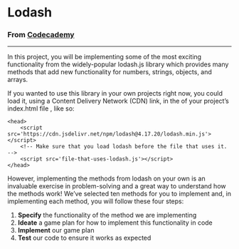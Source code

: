 
# Lodash

### From [Codecademy](https://www.codecademy.com/paths/back-end-engineer-career-path/tracks/becp-javascript-syntax-part-ii/modules/fecp-practice-javascript-syntax-arrays-loops-objects-iterators/projects/lodash)

---

In this project, you will be implementing some of the most exciting functionality from the widely-popular lodash.js library which provides many methods that add new functionality for numbers, strings, objects, and arrays.

If you wanted to use this library in your own projects right now, you could load it, using a Content Delivery Network (CDN) link, in the <head> of your project’s index.html file , like so:
```
<head>
    <script src='https://cdn.jsdelivr.net/npm/lodash@4.17.20/lodash.min.js'></script>
    <!-- Make sure that you load lodash before the file that uses it. -->
    <script src='file-that-uses-lodash.js'></script>
</head>
```
However, implementing the methods from lodash on your own is an invaluable exercise in problem-solving and a great way to understand how the methods work! We’ve selected ten methods for you to implement and, in implementing each method, you will follow these four steps:
1. **Specify** the functionality of the method we are implementing
2. **Ideate** a game plan for how to implement this functionality in code
3. **Implement** our game plan
4. **Test** our code to ensure it works as expected


